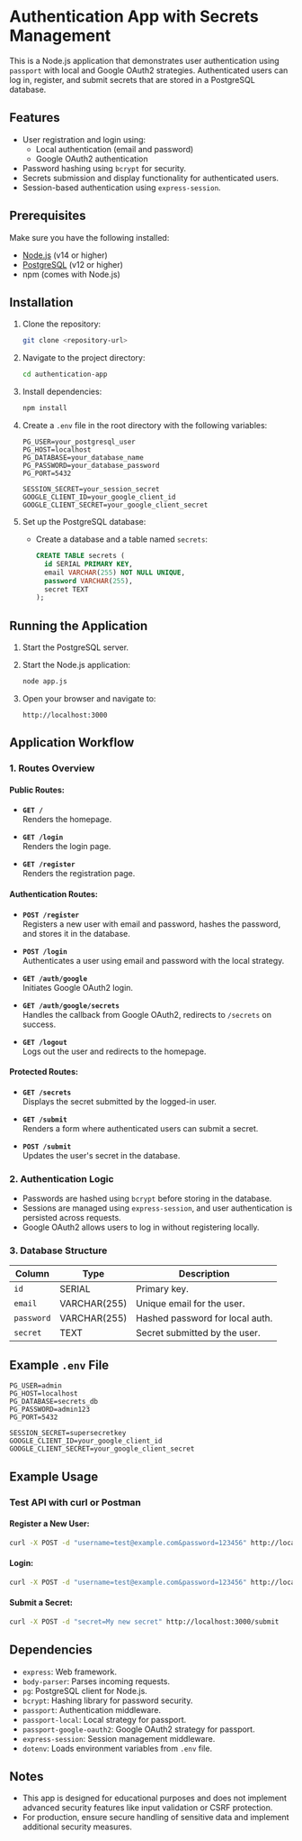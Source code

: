 # Authentication App with Secrets Management

This is a Node.js application that demonstrates user authentication using `passport` with local and Google OAuth2 strategies. Authenticated users can log in, register, and submit secrets that are stored in a PostgreSQL database.

## Features

- User registration and login using:
  - Local authentication (email and password)
  - Google OAuth2 authentication
- Password hashing using `bcrypt` for security.
- Secrets submission and display functionality for authenticated users.
- Session-based authentication using `express-session`.

## Prerequisites

Make sure you have the following installed:

- [Node.js](https://nodejs.org/) (v14 or higher)
- [PostgreSQL](https://www.postgresql.org/) (v12 or higher)
- npm (comes with Node.js)

## Installation

1. Clone the repository:

   ```bash
   git clone <repository-url>
   ```

2. Navigate to the project directory:

   ```bash
   cd authentication-app
   ```

3. Install dependencies:

   ```bash
   npm install
   ```

4. Create a `.env` file in the root directory with the following variables:

   ```env
   PG_USER=your_postgresql_user
   PG_HOST=localhost
   PG_DATABASE=your_database_name
   PG_PASSWORD=your_database_password
   PG_PORT=5432

   SESSION_SECRET=your_session_secret
   GOOGLE_CLIENT_ID=your_google_client_id
   GOOGLE_CLIENT_SECRET=your_google_client_secret
   ```

5. Set up the PostgreSQL database:
   - Create a database and a table named `secrets`:
     ```sql
     CREATE TABLE secrets (
       id SERIAL PRIMARY KEY,
       email VARCHAR(255) NOT NULL UNIQUE,
       password VARCHAR(255),
       secret TEXT
     );
     ```

## Running the Application

1. Start the PostgreSQL server.

2. Start the Node.js application:

   ```bash
   node app.js
   ```

3. Open your browser and navigate to:

   ```
   http://localhost:3000
   ```

## Application Workflow

### 1. Routes Overview

#### Public Routes:
- **`GET /`**  
  Renders the homepage.
  
- **`GET /login`**  
  Renders the login page.

- **`GET /register`**  
  Renders the registration page.

#### Authentication Routes:
- **`POST /register`**  
  Registers a new user with email and password, hashes the password, and stores it in the database.

- **`POST /login`**  
  Authenticates a user using email and password with the local strategy.

- **`GET /auth/google`**  
  Initiates Google OAuth2 login.

- **`GET /auth/google/secrets`**  
  Handles the callback from Google OAuth2, redirects to `/secrets` on success.

- **`GET /logout`**  
  Logs out the user and redirects to the homepage.

#### Protected Routes:
- **`GET /secrets`**  
  Displays the secret submitted by the logged-in user.

- **`GET /submit`**  
  Renders a form where authenticated users can submit a secret.

- **`POST /submit`**  
  Updates the user's secret in the database.

### 2. Authentication Logic

- Passwords are hashed using `bcrypt` before storing in the database.
- Sessions are managed using `express-session`, and user authentication is persisted across requests.
- Google OAuth2 allows users to log in without registering locally.

### 3. Database Structure

| Column   | Type        | Description                    |
|----------|-------------|--------------------------------|
| `id`     | SERIAL      | Primary key.                  |
| `email`  | VARCHAR(255)| Unique email for the user.    |
| `password`| VARCHAR(255)| Hashed password for local auth.|
| `secret` | TEXT        | Secret submitted by the user. |

## Example `.env` File

```env
PG_USER=admin
PG_HOST=localhost
PG_DATABASE=secrets_db
PG_PASSWORD=admin123
PG_PORT=5432

SESSION_SECRET=supersecretkey
GOOGLE_CLIENT_ID=your_google_client_id
GOOGLE_CLIENT_SECRET=your_google_client_secret
```

## Example Usage

### Test API with curl or Postman

#### Register a New User:
```bash
curl -X POST -d "username=test@example.com&password=123456" http://localhost:3000/register
```

#### Login:
```bash
curl -X POST -d "username=test@example.com&password=123456" http://localhost:3000/login
```

#### Submit a Secret:
```bash
curl -X POST -d "secret=My new secret" http://localhost:3000/submit
```

## Dependencies

- `express`: Web framework.
- `body-parser`: Parses incoming requests.
- `pg`: PostgreSQL client for Node.js.
- `bcrypt`: Hashing library for password security.
- `passport`: Authentication middleware.
- `passport-local`: Local strategy for passport.
- `passport-google-oauth2`: Google OAuth2 strategy for passport.
- `express-session`: Session management middleware.
- `dotenv`: Loads environment variables from `.env` file.

## Notes

- This app is designed for educational purposes and does not implement advanced security features like input validation or CSRF protection.
- For production, ensure secure handling of sensitive data and implement additional security measures.

